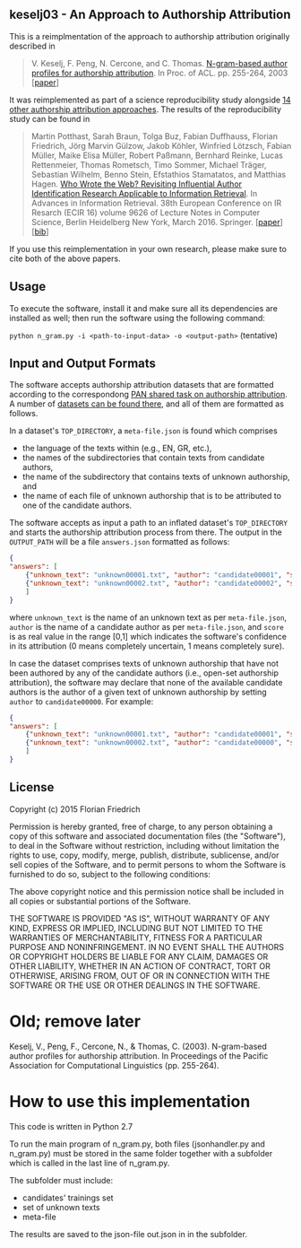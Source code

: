 ## keselj03 - An Approach to Authorship Attribution

This is a reimplmentation of the approach to authorship attribution originally described in

> V. Keselj, F. Peng, N. Cercone, and C. Thomas. [N-gram-based author profiles for authorship attribution](http://web.cs.dal.ca/~vlado/papers/pacling03.pdf). In Proc. of ACL. pp. 255-264, 2003 [[paper](http://web.cs.dal.ca/~vlado/papers/pacling03.pdf)]

It was reimplemented as part of a science reproducibility study alongside [14 other authorship attribution approaches](https://github.com/search?q="Who+wrote+the+web"+user:pan-webis-de). The results of the reproducibility study can be found in

> Martin Potthast, Sarah Braun, Tolga Buz, Fabian Duffhauss, Florian Friedrich, Jörg Marvin Gülzow, Jakob Köhler, Winfried Lötzsch, Fabian Müller, Maike Elisa Müller, Robert Paßmann, Bernhard Reinke, Lucas Rettenmeier, Thomas Rometsch, Timo Sommer, Michael Träger, Sebastian Wilhelm, Benno Stein, Efstathios Stamatatos, and Matthias Hagen. [Who Wrote the Web? Revisiting Influential Author Identification Research Applicable to Information Retrieval](http://www.uni-weimar.de/medien/webis/publications/papers/stein_2016d.pdf). In Advances in Information Retrieval. 38th European Conference on IR Resarch (ECIR 16) volume 9626 of Lecture Notes in Computer Science, Berlin Heidelberg New York, March 2016. Springer. [[paper](http://www.uni-weimar.de/medien/webis/publications/papers/stein_2016d.pdf)] [[bib](http://www.uni-weimar.de/medien/webis/publications/bibentries.php?bibkey=stein_2016d)]

If you use this reimplementation in your own research, please make sure to cite both of the above papers.

## Usage

To execute the software, install it and make sure all its dependencies are installed as well; then run the software using the following command:

`python n_gram.py -i <path-to-input-data> -o <output-path>` (tentative)

## Input and Output Formats

The software accepts authorship attribution datasets that are formatted according to the correspondong [PAN shared task on authorship attribution](http://pan.webis.de/tasks.html). A number of [datasets can be found there](http://pan.webis.de/data.html), and all of them are formatted as follows.

In a dataset's `TOP_DIRECTORY`, a `meta-file.json` is found which comprises

  - the language of the texts within (e.g., EN, GR, etc.),
  - the names of the subdirectories that contain texts from candidate authors,
  - the name of the subdirectory that contains texts of unknown authorship, and
  - the name of each file of unknown authorship that is to be attributed to one of the candidate authors.
  
The software accepts as input a path to an inflated dataset's `TOP_DIRECTORY` and starts the authorship attribution process from there. The output in the `OUTPUT_PATH` will be a file `answers.json` formatted as follows:

```json
{
"answers": [
	{"unknown_text": "unknown00001.txt", "author": "candidate00001", "score": 0.8},
	{"unknown_text": "unknown00002.txt", "author": "candidate00002", "score": 0.9}
	]
}
```

where `unknown_text` is the name of an unknown text as per `meta-file.json`, `author` is the name of a candidate author as per `meta-file.json`, and `score` is as real value in the range [0,1] which indicates the software's confidence in its attribution (0 means completely uncertain, 1 means completely sure).

In case the dataset comprises texts of unknown authorship that have not been authored by any of the candidate authors (i.e., open-set authorship attribution), the software may declare that none of the available candidate authors is the author of a given text of unknown authorship by setting `author` to `candidate00000`. For example:

```json
{
"answers": [
	{"unknown_text": "unknown00001.txt", "author": "candidate00001", "score": 0.8},
	{"unknown_text": "unknown00002.txt", "author": "candidate00000", "score": 0.9}
	]
}
```

## License

Copyright (c) 2015 Florian Friedrich

Permission is hereby granted, free of charge, to any person obtaining a copy of this software and associated documentation files (the "Software"), to deal in the Software without restriction, including without limitation the rights to use, copy, modify, merge, publish, distribute, sublicense, and/or sell copies of the Software, and to permit persons to whom the Software is furnished to do so, subject to the following conditions:

The above copyright notice and this permission notice shall be included in all copies or substantial portions of the Software.

THE SOFTWARE IS PROVIDED "AS IS", WITHOUT WARRANTY OF ANY KIND, EXPRESS OR IMPLIED, INCLUDING BUT NOT LIMITED TO THE WARRANTIES OF MERCHANTABILITY, FITNESS FOR A PARTICULAR PURPOSE AND NONINFRINGEMENT. IN NO EVENT SHALL THE AUTHORS OR COPYRIGHT HOLDERS BE LIABLE FOR ANY CLAIM, DAMAGES OR OTHER LIABILITY, WHETHER IN AN ACTION OF CONTRACT, TORT OR OTHERWISE, ARISING FROM, OUT OF OR IN CONNECTION WITH THE SOFTWARE OR THE USE OR OTHER DEALINGS IN THE SOFTWARE.



# Old; remove later
Keselj, V., Peng, F., Cercone, N., &amp; Thomas, C. (2003). N-gram-based author profiles for authorship attribution. In Proceedings of the Pacific Association for Computational Linguistics (pp. 255-264).


# How to use this implementation
This code is written in Python 2.7

To run the main program of n_gram.py, both files (jsonhandler.py and n_gram.py) must be stored in the same folder together with a subfolder which is called in the last line of n_gram.py. 

The subfolder must include:
- candidates' trainings set
- set of unknown texts
- meta-file

The results are saved to the json-file out.json in in the subfolder. 
